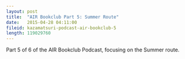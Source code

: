 ```yaml
---
layout: post
title:  "AIR Bookclub Part 5: Summer Route"
date:   2015-04-28 04:11:00
fileid: kazamatsuri-podcast-air-bookclub-5
length: 119029760
---
```


Part 5 of 6 of the AIR Bookclub Podcast, focusing on the Summer route.
